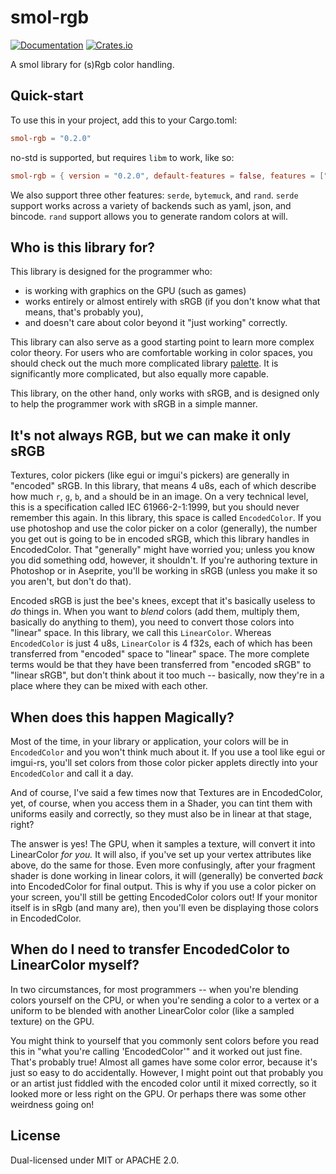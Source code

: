 # smol-rgb

[![Documentation](https://docs.rs/smol-rgb/badge.svg)](https://docs.rs/smol-rgb/)
[![Crates.io](https://img.shields.io/crates/v/smol-rgb.svg)](https://crates.io/crates/smol-rgb)

A smol library for (s)Rgb color handling.

## Quick-start

To use this in your project, add this to your Cargo.toml:

```toml
smol-rgb = "0.2.0"
```

no-std is supported, but requires `libm` to work, like so:

```toml
smol-rgb = { version = "0.2.0", default-features = false, features = ["libm"]  }
```

We also support three other features: `serde`, `bytemuck`, and `rand`. `serde` support works across a variety of backends such as yaml, json, and bincode. `rand` support allows you to generate random colors at will.

## Who is this library for?

This library is designed for the programmer who:

- is working with graphics on the GPU (such as games)
- works entirely or almost entirely with sRGB (if you don't know what that means, that's probably you),
- and doesn't care about color beyond it "just working" correctly.

This library can also serve as a good starting point to learn more complex color theory. For users who are comfortable working in color spaces, you should check out the much more complicated library [palette](https://github.com/Ogeon/palette). It is significantly more complicated, but also equally more capable.

This library, on the other hand, only works with sRGB, and is designed only to help the programmer work with sRGB in a simple manner.

## It's not always RGB, but we can make it only sRGB

Textures, color pickers (like egui or imgui's pickers) are generally in "encoded" sRGB. In this library, that means 4 u8s, each of which describe how much `r`, `g`, `b`, and `a` should be in an image. On a very technical level, this is a specification called IEC 61966-2-1:1999, but you should never remember this again. In this library, this space is called `EncodedColor`. If you use photoshop and use the color picker on a color (generally), the number you get out is going to be in encoded sRGB, which this library handles in EncodedColor. That "generally" might have worried you; unless you know you did something odd, however, it shouldn't. If you're authoring texture in Photoshop or in Aseprite, you'll be working in sRGB (unless you make it so you aren't, but don't do that).

Encoded sRGB is just the bee's knees, except that it's basically useless to *do* things in. When you want to *blend* colors (add them, multiply them, basically do anything to them), you need to convert those colors into "linear" space. In this library, we call this `LinearColor`. Whereas `EncodedColor` is just 4 u8s, `LinearColor` is 4 f32s, each of which has been transferred from "encoded" space to "linear" space. The more complete terms would be that they have been transferred from "encoded sRGB" to "linear sRGB", but don't think about it too much -- basically, now they're in a place where they can be mixed with each other.

## When does this happen Magically?

Most of the time, in your library or application, your colors will be in `EncodedColor` and you won't think much about it. If you use a tool like egui or imgui-rs, you'll set colors from those color picker applets directly into your `EncodedColor` and call it a day.

And of course, I've said a few times now that Textures are in EncodedColor, yet, of course, when you access them in a Shader, you can tint them with uniforms easily and correctly, so they must also be in linear at that stage, right?

The answer is yes! The GPU, when it samples a texture, will convert it into LinearColor *for you.* It will also, if you've set up your vertex attributes like above, do the same for those. Even more confusingly, after your fragment shader is done working in linear colors, it will (generally) be converted *back* into EncodedColor for final output. This is why if you use a color picker on your screen, you'll still be getting EncodedColor colors out! If your monitor itself is in sRgb (and many are), then you'll even be displaying those colors in EncodedColor.

## When do I need to transfer EncodedColor to LinearColor myself?

In two circumstances, for most programmers -- when you're blending colors yourself on the CPU, or when you're sending a color to a vertex or a uniform to be blended with another LinearColor color (like a sampled texture) on the GPU.

You might think to yourself that you commonly sent colors before you read this in "what you're calling 'EncodedColor'" and it worked out just fine. That's probably true! Almost all games have some color error, because it's just so easy to do accidentally. However, I might point out that probably you or an artist just fiddled with the encoded color until it mixed correctly, so it looked more or less right on the GPU. Or perhaps there was some other weirdness going on!

## License

Dual-licensed under MIT or APACHE 2.0.
